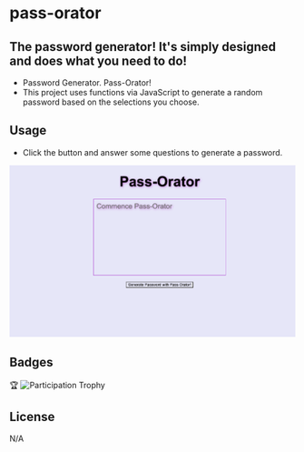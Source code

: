 # pass-orator

## The password generator! It's simply designed and does what you need to do!  

- Password Generator. Pass-Orator!
- This project uses functions via JavaScript to generate a random password based on the selections you choose.

## Usage

- Click the button and answer some questions to generate a password.


![Picture of website](/assets/images/PassOrator%20Preview.png)


## Badges
🏆
![Participation Trophy](https://img.shields.io/badge/-Participation%20Trophy-yellow)

## License

N/A